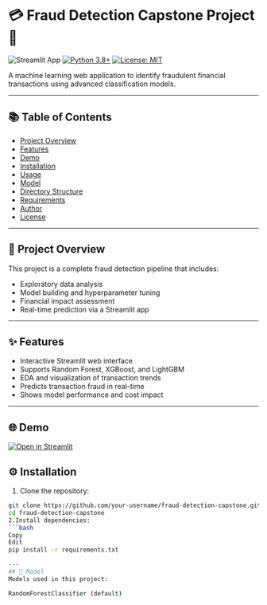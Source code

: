 # 💳 Fraud Detection Capstone Project 🚀

![Streamlit App](https://static.streamlit.io/badges/streamlit_badge_black_white.svg)
[![Python 3.8+](https://img.shields.io/badge/python-3.8+-blue.svg)](https://www.python.org/downloads/)
[![License: MIT](https://img.shields.io/badge/License-MIT-yellow.svg)](https://opensource.org/licenses/MIT)

A machine learning web application to identify fraudulent financial transactions using advanced classification models.

---

## 📚 Table of Contents

- [Project Overview](#project-overview)
- [Features](#features)
- [Demo](#demo)
- [Installation](#installation)
- [Usage](#usage)
- [Model](#model)
- [Directory Structure](#directory-structure)
- [Requirements](#requirements)
- [Author](#author)
- [License](#license)

---

## 🧠 Project Overview

This project is a complete fraud detection pipeline that includes:

- Exploratory data analysis
- Model building and hyperparameter tuning
- Financial impact assessment
- Real-time prediction via a Streamlit app

---

## ✨ Features

- Interactive Streamlit web interface
- Supports Random Forest, XGBoost, and LightGBM
- EDA and visualization of transaction trends
- Predicts transaction fraud in real-time
- Shows model performance and cost impact

---

## 🌐 Demo

[![Open in Streamlit](https://static.streamlit.io/badges/streamlit_badge_black_white.svg)](https://frauddetectionapp1234.streamlit.app/)  


## ⚙️ Installation

1. Clone the repository:

```bash
git clone https://github.com/your-username/fraud-detection-capstone.git
cd fraud-detection-capstone
2.Install dependencies:
```bash
Copy
Edit
pip install -r requirements.txt

---
## 🧪 Model
Models used in this project:

RandomForestClassifier (default)
